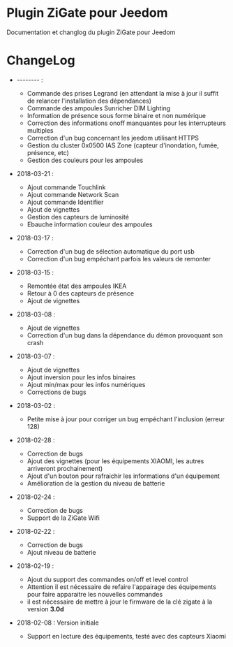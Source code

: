 Plugin ZiGate pour Jeedom
=========================

Documentation et changlog du plugin ZiGate pour Jeedom


# ChangeLog

* -------- :
    - Commande des prises Legrand (en attendant la mise à jour il suffit de relancer l'installation des dépendances)
    - Commande des ampoules Sunricher DIM Lighting
    - Information de présence sous forme binaire et non numérique
    - Correction des informations onoff manquantes pour les interrupteurs multiples
    - Correction d'un bug concernant les jeedom utilisant HTTPS
    - Gestion du cluster 0x0500 IAS Zone (capteur d'inondation, fumée, présence, etc)
    - Gestion des couleurs pour les ampoules

* 2018-03-21 :
    - Ajout commande Touchlink
    - Ajout commande Network Scan
    - Ajout commande Identifier
    - Ajout de vignettes
    - Gestion des capteurs de luminosité
    - Ebauche information couleur des ampoules

* 2018-03-17 :
    - Correction d'un bug de sélection automatique du port usb
    - Correction d'un bug empéchant parfois les valeurs de remonter

* 2018-03-15 :
    - Remontée état des ampoules IKEA
    - Retour à 0 des capteurs de présence
    - Ajout de vignettes

* 2018-03-08 :
    - Ajout de vignettes
    - Correction d'un bug dans la dépendance du démon provoquant son crash

* 2018-03-07 :
    - Ajout de vignettes
    - Ajout inversion pour les infos binaires
    - Ajout min/max pour les infos numériques
    - Corrections de bugs

* 2018-03-02 :
    - Petite mise à jour pour corriger un bug empéchant l'inclusion (erreur 128)

* 2018-02-28 :
    - Correction de bugs
    - Ajout des vignettes (pour les équipements XIAOMI, les autres arriveront prochainement)
    - Ajout d'un bouton pour rafraichir les informations d'un équipement
    - Amélioration de la gestion du niveau de batterie

* 2018-02-24 :
    - Correction de bugs
    - Support de la ZiGate Wifi

* 2018-02-22 :
    - Correction de bugs
    - Ajout niveau de batterie

* 2018-02-19 :
    - Ajout du support des commandes on/off et level control
    - Attention il est nécessaire de refaire l'appairage des équipements pour faire apparaitre les nouvelles commandes
    - il est nécessaire de mettre à jour le firmware de la clé zigate à la version **3.0d**

* 2018-02-08 : Version initiale
    - Support en lecture des équipements, testé avec des capteurs Xiaomi
